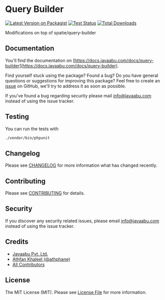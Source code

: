 # Query Builder

[![Latest Version on Packagist](https://img.shields.io/packagist/v/javaabu/query-builder.svg?style=flat-square)](https://packagist.org/packages/javaabu/query-builder)
[![Test Status](../../actions/workflows/run-tests.yml/badge.svg)](../../actions/workflows/run-tests.yml)
[![Total Downloads](https://img.shields.io/packagist/dt/javaabu/query-builder.svg?style=flat-square)](https://packagist.org/packages/javaabu/query-builder)

Modifications on top of spatie/query-builder


## Documentation

You'll find the documentation on [https://docs.javaabu.com/docs/query-builder](https://docs.javaabu.com/docs/query-builder).

Find yourself stuck using the package? Found a bug? Do you have general questions or suggestions for improving this package? Feel free to create an [issue](../../issues) on GitHub, we'll try to address it as soon as possible.

If you've found a bug regarding security please mail [info@javaabu.com](mailto:info@javaabu.com) instead of using the issue tracker.


## Testing

You can run the tests with

``` bash
./vendor/bin/phpunit
```

## Changelog

Please see [CHANGELOG](CHANGELOG.md) for more information what has changed recently.

## Contributing

Please see [CONTRIBUTING](CONTRIBUTING.md) for details.

## Security

If you discover any security related issues, please email [info@javaabu.com](mailto:info@javaabu.com) instead of using the issue tracker.

## Credits

- [Javaabu Pvt. Ltd.](https://github.com/javaabu)
- [Athfan Khaleel (@athphane)](https://athfan.com)
- [All Contributors](../../contributors)

## License

The MIT License (MIT). Please see [License File](LICENSE.md) for more information.
